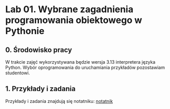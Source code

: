# Lab 01. Wybrane zagadnienia programowania obiektowego w Pythonie

## 0. Środowisko pracy

W trakcie zajęć wykorzystywana będzie wersja 3.13 interpretera języka Python. Wybór oprogramowania do uruchamiania przykładów pozostawiam studentowi.

## 1. Przykłady i zadania

Przykłady i zadania znajdują się notatniku: [notatnik](adv_python_1.ipynb)